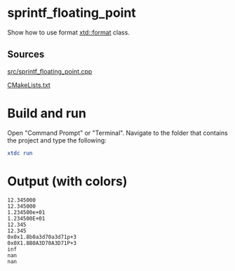 # sprintf_floating_point

Show how to use format [xtd::format](https://gammasoft71.github.io/xtd/reference_guides/latest/_format_page.html) class.

## Sources

[src/sprintf_floating_point.cpp](src/sprintf_floating_point.cpp)

[CMakeLists.txt](CMakeLists.txt)

# Build and run

Open "Command Prompt" or "Terminal". Navigate to the folder that contains the project and type the following:

```cmake
xtdc run
```

# Output (with colors)

```
12.345000
12.345000
1.234500e+01
1.234500E+01
12.345
12.345
0x0x1.8b0a3d70a3d71p+3
0x0X1.8B0A3D70A3D71P+3
inf
nan
nan
```

